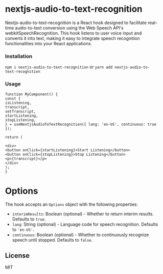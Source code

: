 # nextjs-audio-to-text-recognition

Nextjs-audio-to-text-recognition is a React hook designed to facilitate real-time audio-to-text conversion using the Web Speech API's webkitSpeechRecognition. This hook listens to user voice input and converts it into text, making it easy to integrate speech recognition functionalities into your React applications.

### Installation

`npm i nextjs-audio-to-text-recognition` or `yarn add nextjs-audio-to-text-recognition`

### Usage

```
function MyComponent() {
const {
isListening,
transcript,
setTranscript,
startListening,
stopListening,
} = useNextjsAudioToTextRecognition({ lang: 'en-US', continuous: true });

return (

<div>
<button onClick={startListening}>Start Listening</button>
<button onClick={stopListening}>Stop Listening</button>
<p>{transcript}</p>
</div>
);
}

```

# Options

The hook accepts an `Options` object with the following properties:

- `interimResults`: Boolean (optional) - Whether to return interim results. Defaults to `true`.
- `lang`: String (optional) - Language code for speech recognition. Defaults to `'en-US'`.
- `continuous`: Boolean (optional) - Whether to continuously recognize speech until stopped. Defaults to `false`.

## License

MIT

